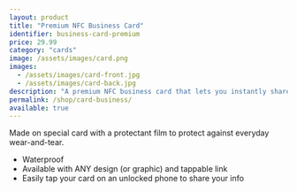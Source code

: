 ```yaml
---
layout: product
title: "Premium NFC Business Card"
identifier: business-card-premium
price: 29.99
category: "cards"
image: /assets/images/card.png
images:
  - /assets/images/card-front.jpg
  - /assets/images/card-back.jpg
description: "A premium NFC business card that lets you instantly share your contact info."
permalink: /shop/card-business/
available: true
---
```


Made on special card with a protectant film to protect against everyday wear-and-tear.

- Waterproof
- Available with ANY design (or graphic) and tappable link
- Easily tap your card on an unlocked phone to share your info
